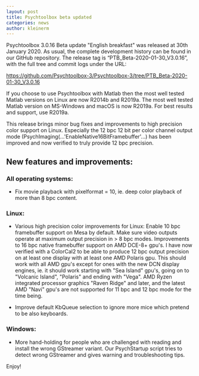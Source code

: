 ```yaml
---
layout: post
title: Psychtoolbox beta updated
categories: news
author: kleinerm
---
```


Psychtoolbox 3.0.16 Beta update "English breakfast" was released at 30th January 2020.
As usual, the complete development history can be found in our GitHub repository.
The release tag is “PTB_Beta-2020-01-30_V3.0.16”, with the full tree and commit logs under the URL:

<https://github.com/Psychtoolbox-3/Psychtoolbox-3/tree/PTB_Beta-2020-01-30_V3.0.16>

If you choose to use Psychtoolbox with Matlab then the most well tested Matlab versions on Linux are now R2014b and R2019a. The most well tested Matlab version on MS-Windows and macOS is now R2019a. For best results and support, use R2019a.

This release brings minor bug fixes and improvements to high precision color support on Linux. Especially the 12 bpc 12 bit per color channel output mode (PsychImaging(...'EnableNative16BitFramebuffer'...) has been improved and now verified to truly provide 12 bpc precision.


## New features and improvements:

### All operating systems:

- Fix movie playback with pixelformat = 10, ie. deep color playback of more than 8 bpc content.

### Linux:

- Various high precision color improvements for Linux: Enable 10 bpc framebuffer support on Mesa by default. Make sure video outputs operate at maximum output precision in > 8 bpc modes. Improvements to 16 bpc native framebuffer support on AMD DCE-8+ gpu's. I have now verified with a ColorCal2 to be able to produce 12 bpc output precision on at least one display with at least one AMD Polaris gpu. This should work with all AMD gpu's
except for ones with the new DCN display engines, ie. it should work starting with "Sea Island" gpu's, going on to "Volcanic Island", "Polaris" and ending with "Vega". AMD Ryzen integrated processor graphics "Raven Ridge" and later, and the latest AMD "Navi" gpu's are not supported for 11 bpc and 12 bpc mode for the time being.

- Improve default KbQueue selection to ignore more mice which pretend to be also keyboards.

### Windows:

- More hand-holding for people who are challenged with reading and install the wrong GStreamer variant. Our PsychStartup script tries to detect wrong GStreamer and gives warning and troubleshooting tips.

Enjoy!
